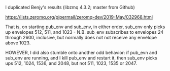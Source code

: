 
I duplicated Benjy's results (libzmq 4.3.2; master from Github)

  https://lists.zeromq.org/pipermail/zeromq-dev/2019-May/032968.html

That is, on starting pub_env and sub_env, in either order, sub_env only picks up envelopes 512, 511, and 1023 - N.B. sub_env subscribes to envelopes 24 through 2600, inclusive, but normally does not not receive any envelope above 1023.

HOWEVER, I did also stumble onto another odd behavior:  if pub_evn and sub_env are running, and I kill pub_env and restart it, then sub_env picks ups 512, 1024, 1536, and 2048, but not 511, 1023, 1535 or 2047.
